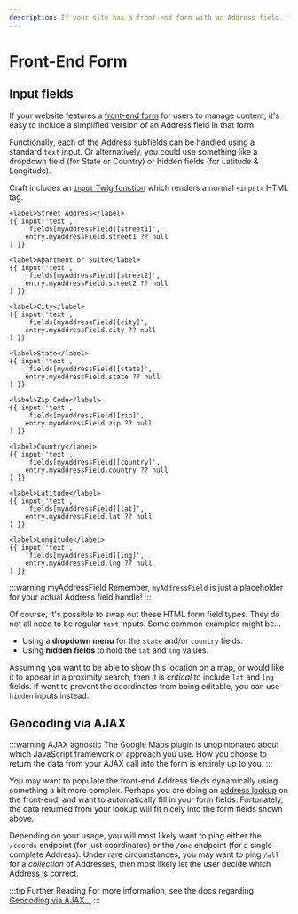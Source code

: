 ```yaml
---
description: If your site has a front-end form with an Address field, follow these instructions. You can easily implement in Address field on a typical Craft form.
---
```


# Front-End Form

## Input fields

If your website features a [front-end form](https://craftcms.com/knowledge-base/entry-form) for users to manage content, it's easy to include a simplified version of an Address field in that form.

Functionally, each of the Address subfields can be handled using a standard `text` input. Or alternatively, you could use something like a dropdown field (for State or Country) or hidden fields (for Latitude & Longitude).

Craft includes an [`input` Twig function](https://craftcms.com/docs/3.x/dev/functions.html#input) which renders a normal `<input>` HTML tag.

```twig
<label>Street Address</label>
{{ input('text',
    'fields[myAddressField][street1]',
    entry.myAddressField.street1 ?? null
) }}

<label>Apartment or Suite</label>
{{ input('text',
    'fields[myAddressField][street2]',
    entry.myAddressField.street2 ?? null
) }}

<label>City</label>
{{ input('text',
    'fields[myAddressField][city]',
    entry.myAddressField.city ?? null
) }}

<label>State</label>
{{ input('text',
    'fields[myAddressField][state]',
    entry.myAddressField.state ?? null
) }}

<label>Zip Code</label>
{{ input('text',
    'fields[myAddressField][zip]',
    entry.myAddressField.zip ?? null
) }}

<label>Country</label>
{{ input('text',
    'fields[myAddressField][country]',
    entry.myAddressField.country ?? null
) }}

<label>Latitude</label>
{{ input('text',
    'fields[myAddressField][lat]',
    entry.myAddressField.lat ?? null
) }}

<label>Longitude</label>
{{ input('text',
    'fields[myAddressField][lng]',
    entry.myAddressField.lng ?? null
) }}
```

:::warning myAddressField
Remember, `myAddressField` is just a placeholder for your actual Address field handle!
:::

Of course, it's possible to swap out these HTML form field types. They do not all need to be regular `text` inputs. Some common examples might be...

 - Using a **dropdown menu** for the `state` and/or `country` fields.
 - Using **hidden fields** to hold the `lat` and `lng` values.

Assuming you want to be able to show this location on a map, or would like it to appear in a proximity search, then it is _critical_ to include `lat` and `lng` fields. If want to prevent the coordinates from being editable, you can use `hidden` inputs instead.

## Geocoding via AJAX

:::warning AJAX agnostic
The Google Maps plugin is unopinionated about which JavaScript framework or approach you use. How you choose to return the data from your AJAX call into the form is entirely up to you.
:::

You may want to populate the front-end Address fields dynamically using something a bit more complex. Perhaps you are doing an [address lookup](/geocoding/) on the front-end, and want to automatically fill in your form fields. Fortunately, the data returned from your lookup will fit nicely into the form fields shown above.

Depending on your usage, you will most likely want to ping either the `/coords` endpoint (for just coordinates) or the `/one` endpoint (for a single complete Address). Under rare circumstances, you may want to ping `/all` for a _collection_ of Addresses, then most likely let the user decide which Address is correct.

:::tip Further Reading
For more information, see the docs regarding [Geocoding via AJAX...](/geocoding/via-ajax/)
:::
